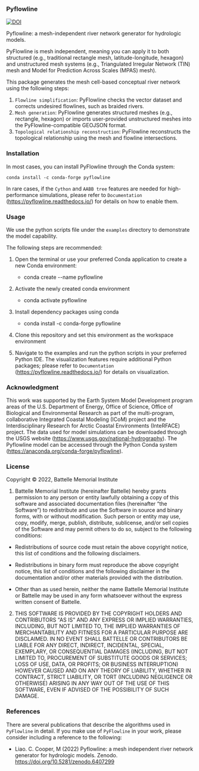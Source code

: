 ### Pyflowline

[![DOI](https://zenodo.org/badge/368338554.svg)](https://zenodo.org/badge/latestdoi/368338554)

Pyflowline: a mesh-independent river network generator for hydrologic models. 

PyFlowline is mesh independent, meaning you can apply it to both structured (e.g., traditional rectangle mesh, latitude-longitude, hexagon) and unstructured mesh systems (e.g., Triangulated Irregular Network (TIN) mesh and Model for Prediction Across Scales (MPAS) mesh).

This package generates the mesh cell-based conceptual river network using the following steps:
1. `Flowline simplification`: PyFlowline checks the vector dataset and corrects undesired flowlines, such as braided rivers. 
2. `Mesh generation`: PyFlowline generates structured meshes (e.g., rectangle, hexagon) or imports user-provided unstructured meshes into the PyFlowline-compatible GEOJSON format.
3. `Topological relationship reconstruction`: PyFlowline reconstructs the topological relationship using the mesh and flowline intersections. 

### Installation

In most cases, you can install PyFlowline through the Conda system:

    conda install -c conda-forge pyflowline

In rare cases, if the `Cython` and `AABB tree` features are needed for high-performance simulations, please refer to `Documentation` (https://pyflowline.readthedocs.io/) for details on how to enable them.

### Usage

We use the python scripts file under the `examples` directory to demonstrate the model capability.

The following steps are recommended:

1. Open the terminal or use your preferred Conda application to create a new Conda environment:

    * conda create --name pyflowline

2. Activate the newly created conda environment

    * conda activate pyflowline

3. Install dependency packages using conda

    * conda install -c conda-forge pyflowline

4. Clone this repository and set this environment as the workspace environment

5. Navigate to the examples and run the python scripts in your preferred Python IDE.
The visualization features require additional Python packages; please refer to `Documentation` (https://pyflowline.readthedocs.io/) for details on visualization.

### Acknowledgment

This work was supported by the Earth System Model Development program areas of the U.S. Department of Energy, Office of Science, Office of Biological and Environmental Research as part of the multi-program, collaborative Integrated Coastal Modeling (ICoM) project and the Interdisciplinary Research for Arctic Coastal Environments (InteRFACE) project. 
The data used for model simulations can be downloaded through the USGS website (https://www.usgs.gov/national-hydrography). 
The Pyflowline model can be accessed through the Python Conda system (https://anaconda.org/conda-forge/pyflowline). 

### License

Copyright © 2022, Battelle Memorial Institute

1. Battelle Memorial Institute (hereinafter Battelle) hereby grants permission to any person or entity lawfully obtaining a copy of this software and associated documentation files (hereinafter “the Software”) to redistribute and use the Software in source and binary forms, with or without modification. Such person or entity may use, copy, modify, merge, publish, distribute, sublicense, and/or sell copies of the Software and may permit others to do so, subject to the following conditions:

* Redistributions of source code must retain the above copyright notice, this list of conditions and the following disclaimers.

* Redistributions in binary form must reproduce the above copyright notice, this list of conditions and the following disclaimer in the documentation and/or other materials provided with the distribution.

* Other than as used herein, neither the name Battelle Memorial Institute or Battelle may be used in any form whatsoever without the express written consent of Battelle.

2. THIS SOFTWARE IS PROVIDED BY THE COPYRIGHT HOLDERS AND CONTRIBUTORS "AS IS" AND ANY EXPRESS OR IMPLIED WARRANTIES, INCLUDING, BUT NOT LIMITED TO, THE IMPLIED WARRANTIES OF MERCHANTABILITY AND FITNESS FOR A PARTICULAR PURPOSE ARE DISCLAIMED. IN NO EVENT SHALL BATTELLE OR CONTRIBUTORS BE LIABLE FOR ANY DIRECT, INDIRECT, INCIDENTAL, SPECIAL, EXEMPLARY, OR CONSEQUENTIAL DAMAGES (INCLUDING, BUT NOT LIMITED TO, PROCUREMENT OF SUBSTITUTE GOODS OR SERVICES; LOSS OF USE, DATA, OR PROFITS; OR BUSINESS INTERRUPTION) HOWEVER CAUSED AND ON ANY THEORY OF LIABILITY, WHETHER IN CONTRACT, STRICT LIABILITY, OR TORT (INCLUDING NEGLIGENCE OR OTHERWISE) ARISING IN ANY WAY OUT OF THE USE OF THIS SOFTWARE, EVEN IF ADVISED OF THE POSSIBILITY OF SUCH DAMAGE.

### References

There are several publications that describe the algorithms used in `PyFlowline` in detail. If you make use of `PyFlowline` in your work, please consider including a reference to the following:

* Liao. C. Cooper, M (2022) Pyflowline: a mesh independent river network generator for hydrologic models. Zenodo.
https://doi.org/10.5281/zenodo.6407299





    

